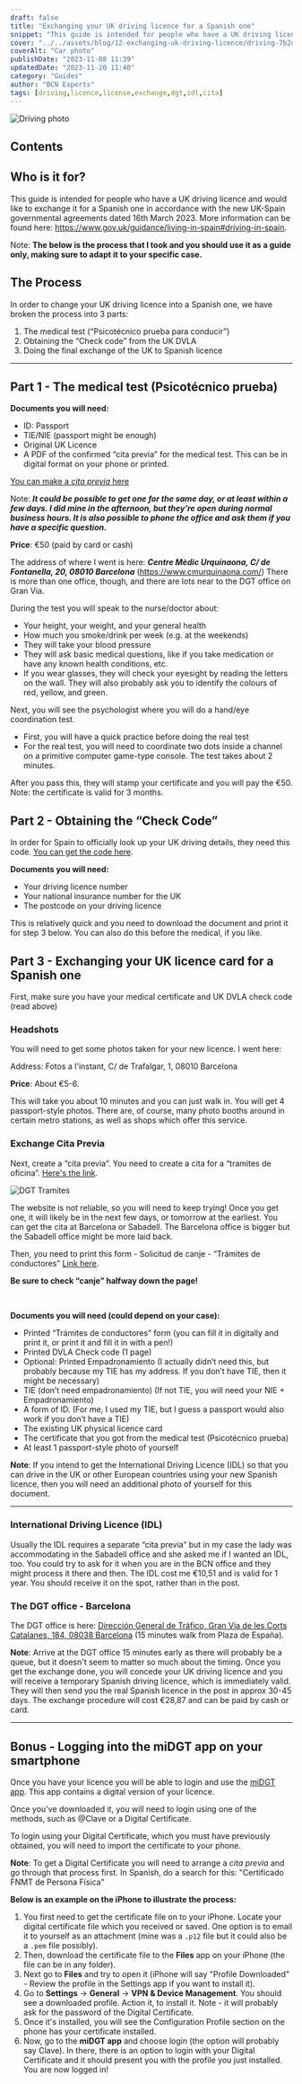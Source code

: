 ```yaml
---
draft: false
title: "Exchanging your UK driving licence for a Spanish one"
snippet: "This guide is intended for people who have a UK driving licence and would like to exchange it for a Spanish one in accordance with the new UK-Spain governmental agreements dated 16th March 2023."
cover: "../../assets/blog/12-exchanging-uk-driving-licence/driving-7b2d9631.jpg"
coverAlt: "Car photo"
publishDate: "2023-11-08 11:39"
updatedDate: "2023-11-20 11:40"
category: "Guides"
author: "BCN Experts"
tags: [driving,licence,license,exchange,dgt,idl,cita]
---
```


![Driving photo](../../assets/blog/12-exchanging-uk-driving-licence/driving-7b2d9631.jpg)

<div class="contents">

## Contents

</div>

## Who is it for?

This guide is intended for people who have a UK driving licence and would like to exchange it for a Spanish one in accordance with the new UK-Spain governmental agreements dated 16th March 2023. More information can be found here: <a href="https://www.gov.uk/guidance/living-in-spain#driving-in-spain" target="_blank">https://www.gov.uk/guidance/living-in-spain#driving-in-spain</a>.

Note: **The below is the process that I took and you should use it as a guide only, making sure to adapt it to your specific case.**

## The Process

In order to change your UK driving licence into a Spanish one, we have broken the process into 3 parts:

1. The medical test (“Psicotécnico prueba para conducir”)
2. Obtaining the “Check code” from the UK DVLA
3. Doing the final exchange of the UK to Spanish licence

-----

## Part 1 - The medical test (Psicotécnico prueba)

**Documents you will need:**

- ID: Passport
- TIE/NIE (passport might be enough)
- Original UK Licence
- A PDF of the confirmed “cita previa” for the medical test. This can be in digital format on your phone or printed.


<a href="https://www.cmurquinaona.com/certificados-medicos/canje-carnet-conducir/" target="_blank">You can make a *cita previa* here</a>

Note: ***It could be possible to get one for the same day, or at least within a few days. I did mine in the afternoon, but they’re open during normal business hours. It is also possible to phone the office and ask them if you have a specific question.***

**Price**: €50 (paid by card or cash)

The address of where I went is here: ***Centre Mèdic Urquinaona, C/ de Fontanella, 20, 08010 Barcelona*** (https://www.cmurquinaona.com/) There is more than one office, though, and there are lots near to the DGT office on Gran Via.

During the test you will speak to the nurse/doctor about:

- Your height, your weight, and your general health
- How much you smoke/drink per week (e.g. at the weekends)
- They will take your blood pressure
- They will ask basic medical questions, like if you take medication or have any known health conditions, etc.
- If you wear glasses, they will check your eyesight by reading the letters on the wall. They will also probably ask you to identify the colours of red, yellow, and green.

Next, you will see the psychologist where you will do a hand/eye coordination test.

- First, you will have a quick practice before doing the real test
- For the real test, you will need to coordinate two dots inside a channel on a primitive computer game-type console. The test takes about 2 minutes.

After you pass this, they will stamp your certificate and you will pay the €50. Note: the certificate is valid for 3 months.

## Part 2 - Obtaining the “Check Code”

In order for Spain to officially look up your UK driving details, they need this code. <a href="https://www.gov.uk/view-driving-licence" target="_blank">You can get the code here</a>.

**Documents you will need:**

- Your driving licence number
- Your national insurance number for the UK
- The postcode on your driving licence

This is relatively quick and you need to download the document and print it for step 3 below. You can also do this before the medical, if you like.

## Part 3 - Exchanging your UK licence card for a Spanish one

First, make sure you have your medical certificate and UK DVLA check code (read above)

### Headshots

You will need to get some photos taken for your new licence. I went here:

Address: Fotos a l'instant, C/ de Trafalgar, 1, 08010 Barcelona

**Price**: About €5-6.

This will take you about 10 minutes and you can just walk in. You will get 4 passport-style photos. There are, of course, many photo booths around in certain metro stations, as well as shops which offer this service.

### Exchange Cita Previa

Next, create a “cita previa”. You need to create a cita for a “tramites de oficina”. <a href="https://sedeclave.dgt.gob.es/WEB_NCIT_CONSULTA/solicitarCita.faces" target="_blank">Here's the link</a>.

![DGT Tramites](../../assets/blog/12-exchanging-uk-driving-licence/dgt-tramites.jpg)

The website is not reliable, so you will need to keep trying! Once you get one, it will likely be in the next few days, or tomorrow at the earliest. You can get the cita at Barcelona or Sabadell. The Barcelona office is bigger but the Sabadell office might be more laid back.


Then, you need to print this form - Solicitud de canje - “Trámites de conductores”
<a href="https://sede.dgt.gob.es/sede-estaticos/Galerias/modelos-solicitud/03/Mod.03-ES.pdf" target="_blank">Link here</a>.

**Be sure to check “canje” halfway down the page!**

<br />

**Documents you will need (could depend on your case):**

- Printed “Trámites de conductores” form (you can fill it in digitally and print it, or print it and fill it in with a pen!)
- Printed DVLA Check code (1 page)
- Optional: Printed Empadronamiento (I actually didn’t need this, but probably because my TIE has my address. If you don’t have TIE, then it might be necessary)
- TIE (don’t need empadronamiento) (If not TIE, you will need your NIE + Empadronamiento)
- A form of ID. (For me, I used my TIE, but I guess a passport would also work if you don’t have a TIE)
- The existing UK physical licence card
- The certificate that you got from the medical test (Psicotécnico prueba)
- At least 1 passport-style photo of yourself


<div class="warning">
<strong>Note</strong>: If you intend to get the International Driving Licence (IDL) so that you can drive in the UK or other European countries using your new Spanish licence, then you will need an additional photo of yourself for this document.
</div>

-----

### International Driving Licence (IDL)

Usually the IDL requires a separate “cita previa” but in my case the lady was accommodating in the Sabadell office and she asked me if I wanted an IDL, too. You could try to ask for it when you are in the BCN office and they might process it there and then. The IDL cost me €10,51 and is valid for 1 year. You should receive it on the spot, rather than in the post.

### The DGT office - Barcelona

The DGT office is here:
<a href="https://goo.gl/maps/UFtLApLVVo55JFg3A" target="_blank">Dirección General de Tráfico, Gran Via de les Corts Catalanes, 184, 08038 Barcelona</a> (15 minutes walk from Plaza de España).

<div class="info">
<strong>Note</strong>: Arrive at the DGT office 15 minutes early as there will probably be a queue, but it doesn't seem to matter so much about the timing. Once you get the exchange done, you will concede your UK driving licence and you will receive a temporary Spanish driving licence, which is immediately valid. They will then send you the real Spanish licence in the post in approx 30-45 days. The exchange procedure will cost €28,87 and can be paid by cash or card.
</div>

---

## Bonus - Logging into the miDGT app on your smartphone

Once you have your licence you will be able to login and use the <a href="https://sede.dgt.gob.es/es/appmidgt/" target="_blank">miDGT app</a>. This app contains a digital version of your licence.

Once you've downloaded it, you will need to login using one of the methods, such as @Clave or a Digital Certificate.

To login using your Digital Certificate, which you must have previously obtained, you will need to import the certificate to your phone.

<div class="info">

<strong>Note</strong>: To get a Digital Certificate you will need to arrange a _cita previa_ and go through that process first. In Spanish, do a search for this: "Certificado FNMT de Persona Física"

</div>

**Below is an example on the iPhone to illustrate the process:**

1. You first need to get the certificate file on to your iPhone. Locate your digital certificate file which you received or saved. One option is to email it to yourself as an attachment (mine was a `.p12` file but it could also be a `.pem` file possibly).
2. Then, download the certificate file to the **Files** app on your iPhone (the file can be in any folder).
3. Next go to **Files** and try to open it (iPhone will say "Profile Downloaded" - Review the profile in the Settings app if you want to install it).
4. Go to **Settings** -> **General** -> **VPN & Device Management**. You should see a downloaded profile. Action it, to install it. Note - it will probably ask for the password of the Digital Certificate.
5. Once it's installed, you will see the Configuration Profile section on the phone has your certificate installed.
6. Now, go to the **miDGT app** and choose login (the option will probably say Clave). In there, there is an option to login with your Digital Certificate and it should present you with the profile you just installed. You are now logged in!

